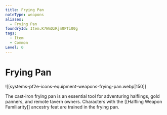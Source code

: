 ```yaml
---
title: Frying Pan
noteType: weapons
aliases:
  - Frying Pan
foundryId: Item.K7WmDzRjm0PTi00g
tags:
  - Item
  - Common
Level: 0
---
```


# Frying Pan
![[systems-pf2e-icons-equipment-weapons-frying-pan.webp|150]]

The cast-iron frying pan is an essential tool for adventuring halflings, gold panners, and remote tavern owners. Characters with the [[Halfling Weapon Familiarity]] ancestry feat are trained in the frying pan.
